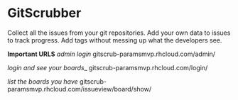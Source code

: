 GitScrubber
===================

Collect all the issues from your git repositories.
Add your own data to issues to track progress. Add tags without messing up what the developers see.

__Important URLS__
_admin login_
gitscrub-paramsmvp.rhcloud.com/admin/

_login and see your boards__
gitscrub-paramsmvp.rhcloud.com/login/

_list the boards you have_
gitscrub-paramsmvp.rhcloud.com/issueview/board/show/

